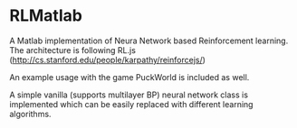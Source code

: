 # RLMatlab

A Matlab implementation of Neura Network based Reinforcement learning. The architecture is following RL.js (http://cs.stanford.edu/people/karpathy/reinforcejs/)

An example usage with the game PuckWorld is included as well.

A simple vanilla (supports multilayer BP) neural network class is implemented which can be easily replaced with different learning algorithms.
